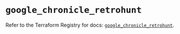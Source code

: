 # `google_chronicle_retrohunt`

Refer to the Terraform Registry for docs: [`google_chronicle_retrohunt`](https://registry.terraform.io/providers/hashicorp/google/6.30.0/docs/resources/chronicle_retrohunt).
